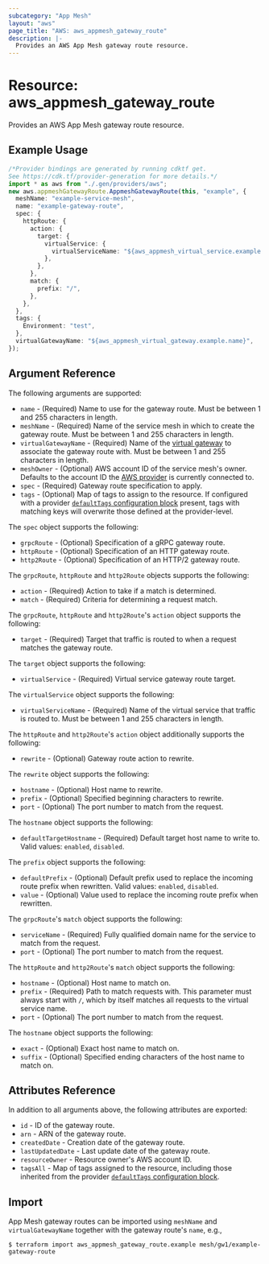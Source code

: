 ```yaml
---
subcategory: "App Mesh"
layout: "aws"
page_title: "AWS: aws_appmesh_gateway_route"
description: |-
  Provides an AWS App Mesh gateway route resource.
---
```


# Resource: aws\_appmesh\_gateway\_route

Provides an AWS App Mesh gateway route resource.

## Example Usage

```typescript
/*Provider bindings are generated by running cdktf get.
See https://cdk.tf/provider-generation for more details.*/
import * as aws from "./.gen/providers/aws";
new aws.appmeshGatewayRoute.AppmeshGatewayRoute(this, "example", {
  meshName: "example-service-mesh",
  name: "example-gateway-route",
  spec: {
    httpRoute: {
      action: {
        target: {
          virtualService: {
            virtualServiceName: "${aws_appmesh_virtual_service.example.name}",
          },
        },
      },
      match: {
        prefix: "/",
      },
    },
  },
  tags: {
    Environment: "test",
  },
  virtualGatewayName: "${aws_appmesh_virtual_gateway.example.name}",
});

```

## Argument Reference

The following arguments are supported:

* `name` - (Required) Name to use for the gateway route. Must be between 1 and 255 characters in length.
* `meshName` - (Required) Name of the service mesh in which to create the gateway route. Must be between 1 and 255 characters in length.
* `virtualGatewayName` - (Required) Name of the [virtual gateway](/docs/providers/aws/r/appmesh_virtual_gateway.html) to associate the gateway route with. Must be between 1 and 255 characters in length.
* `meshOwner` - (Optional) AWS account ID of the service mesh's owner. Defaults to the account ID the [AWS provider][1] is currently connected to.
* `spec` - (Required) Gateway route specification to apply.
* `tags` - (Optional) Map of tags to assign to the resource. If configured with a provider [`defaultTags` configuration block](https://registry.terraform.io/providers/hashicorp/aws/latest/docs#default_tags-configuration-block) present, tags with matching keys will overwrite those defined at the provider-level.

The `spec` object supports the following:

* `grpcRoute` - (Optional) Specification of a gRPC gateway route.
* `httpRoute` - (Optional) Specification of an HTTP gateway route.
* `http2Route` - (Optional) Specification of an HTTP/2 gateway route.

The `grpcRoute`, `httpRoute` and `http2Route` objects supports the following:

* `action` - (Required) Action to take if a match is determined.
* `match` - (Required) Criteria for determining a request match.

The `grpcRoute`, `httpRoute` and `http2Route`'s `action` object supports the following:

* `target` - (Required) Target that traffic is routed to when a request matches the gateway route.

The `target` object supports the following:

* `virtualService` - (Required) Virtual service gateway route target.

The `virtualService` object supports the following:

* `virtualServiceName` - (Required) Name of the virtual service that traffic is routed to. Must be between 1 and 255 characters in length.

The `httpRoute` and `http2Route`'s `action` object additionally supports the following:

* `rewrite` - (Optional) Gateway route action to rewrite.

The `rewrite` object supports the following:

* `hostname` - (Optional) Host name to rewrite.
* `prefix` - (Optional) Specified beginning characters to rewrite.
* `port` - (Optional) The port number to match from the request.

The `hostname` object supports the following:

* `defaultTargetHostname` - (Required) Default target host name to write to. Valid values: `enabled`, `disabled`.

The `prefix` object supports the following:

* `defaultPrefix` - (Optional) Default prefix used to replace the incoming route prefix when rewritten. Valid values: `enabled`, `disabled`.
* `value` - (Optional) Value used to replace the incoming route prefix when rewritten.

The `grpcRoute`'s `match` object supports the following:

* `serviceName` - (Required) Fully qualified domain name for the service to match from the request.
* `port` - (Optional) The port number to match from the request.

The `httpRoute` and `http2Route`'s `match` object supports the following:

* `hostname` - (Optional) Host name to match on.
* `prefix` - (Required) Path to match requests with. This parameter must always start with `/`, which by itself matches all requests to the virtual service name.
* `port` - (Optional) The port number to match from the request.

The `hostname` object supports the following:

* `exact` - (Optional) Exact host name to match on.
* `suffix` - (Optional) Specified ending characters of the host name to match on.

## Attributes Reference

In addition to all arguments above, the following attributes are exported:

* `id` - ID of the gateway route.
* `arn` - ARN of the gateway route.
* `createdDate` - Creation date of the gateway route.
* `lastUpdatedDate` - Last update date of the gateway route.
* `resourceOwner` - Resource owner's AWS account ID.
* `tagsAll` - Map of tags assigned to the resource, including those inherited from the provider [`defaultTags` configuration block](https://registry.terraform.io/providers/hashicorp/aws/latest/docs#default_tags-configuration-block).

## Import

App Mesh gateway routes can be imported using `meshName` and `virtualGatewayName` together with the gateway route's `name`,
e.g.,

```console
$ terraform import aws_appmesh_gateway_route.example mesh/gw1/example-gateway-route
```

[1]: /docs/providers/aws/index.html
